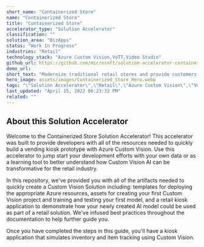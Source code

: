 ```yaml
---
short_name: "Containerized Store"
name: "Containerized Store"
title: "Containerized Store"
accelerator_type: "Solution Accelerator"
classification: ""
solution_area: "BizApps"
status: "Work In Progress"
industries: "Retail"
technology_stack: "Azure Custom Vision,VoTT,Video Studio"
github_url: https://github.com/microsoft/solution-accelerator-containerized-store
demo_url: 
short_text: "Modernize traditional retail stores and provide customers with new, easier ways to purchase goods while on-the-go, or find new ways to engage their customers."
hero_image: assets/images/Containerized_Store_Hero.webp
tags: "\"Solution Accelerator\",\"Retail\",\"Azure Custom Vision\",\"VoTT\",\"Video Studio\""
last_updated: "April 15, 2022 06:23:32 PM"
related: ""
---
```

## About this Solution Accelerator

Welcome to the Containerized Store Solution Accelerator! This accelerator was built to provide developers with all of the resources needed to quickly build a vending kiosk prototype with Azure Custom Vision. Use this accelerator to jump start your development efforts with your own data or as a learning tool to better understand how Custom Vision AI can be transformative for the retail industry.

In this repository, we've provided you with all of the artifacts needed to quickly create a Custom Vision Solution including: templates for deploying the appropriate Azure resources, assets for creating your first Custom Vision project and training and testing your first model, and a retail kiosk application to demonstrate how your newly created AI model could be used as part of a retail solution. We've infused best practices throughout the documentation to help further guide you.

Once you have completed the steps in this guide, you'll have a kiosk application that simulates inventory and item tracking using Custom Vision.
